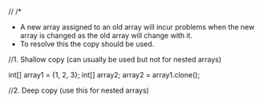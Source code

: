 // <Array copy>
/*
- A new array assigned to an old array will incur problems when the new array is changed as the old array will change with it.
- To resolve this the copy should be used.

//1. Shallow copy (can usually be used but not for nested arrays)

int[] array1 = {1, 2, 3};
int[] array2;
array2 = array1.clone();

//2. Deep copy (use this for nested arrays)
